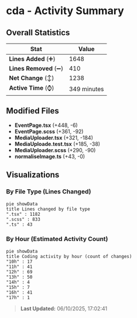 # cda - Activity Summary 

## Overall Statistics

| Stat                   | Value                                                             |
| ---------------------- | ----------------------------------------------------------------- |
| **Lines Added** (➕)   | 1648                                          |
| **Lines Removed** (➖) | 410                                        |
| **Net Change** (↕)    | 1238                |
| **Active Time** (⌚)   | 349 minutes |


## Modified Files
- **EventPage.tsx** (+448, -6)
- **EventPage.scss** (+361, -92)
- **MediaUploader.tsx** (+321, -184)
- **MediaUploade.test.tsx** (+185, -38)
- **MediaUploader.scss** (+290, -90)
- **normaliseImage.ts** (+43, -0)

## Visualizations

### By File Type (Lines Changed)

```mermaid
pie showData
title Lines changed by file type
".tsx" : 1182
".scss" : 833
".ts" : 43
```

### By Hour (Estimated Activity Count)

```mermaid
pie showData
title Coding activity by hour (count of changes)
"10h" : 17
"11h" : 41
"12h" : 69
"13h" : 50
"14h" : 4
"15h" : 7
"16h" : 41
"17h" : 1
```


> **Last Updated:** 06/10/2025, 17:02:41